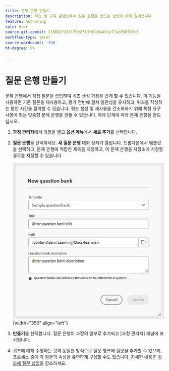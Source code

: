 ```yaml
---
title: 문제 은행 만들기
description: 학습 및 교육 콘텐츠에서 질문 은행을 만드는 방법에 대해 알아봅니다
feature: Authoring
role: User
source-git-commit: 110082f38f170d277dfd745a4fce77ad030707c3
workflow-type: tm+mt
source-wordcount: '198'
ht-degree: 0%

---
```


# 질문 은행 만들기

문제 은행에서 직접 질문을 삽입하여 퀴즈 생성 과정을 쉽게 할 수 있습니다. 이 기능을 사용하면 기존 질문을 재사용하고, 평가 전반에 걸쳐 일관성을 유지하고, 퀴즈를 작성하는 동안 시간을 절약할 수 있습니다.
퀴즈 생성 및 재사용을 간소화하기 위해 특정 요구 사항에 맞는 맞춤형 문제 은행을 만들 수 있습니다. 아래 단계에 따라 문제 은행을 만드십시오.

1. **과정 관리자**&#x200B;에서 과정을 열고 **옵션 메뉴**&#x200B;에서 **새로 추가**&#x200B;를 선택합니다.
1. **질문 은행**을 선택하세요.
**새 질문 은행** 대화 상자가 열립니다. 드롭다운에서 템플릿을 선택하고, 문제 은행에 적합한 제목을 지정하고, 이 문제 은행을 저장소에 저장할 경로를 지정할 수 있습니다.

   ![](assets/question-bank-create.png){width="350" align="left"}

1. **만들기**를 선택합니다.
질문 은행이 과정의 일부로 추가되고 [과정 관리자] 패널에 표시됩니다.
1. 퀴즈에 대해 수행하는 것과 동일한 방식으로 질문 뱅크에 질문을 추가할 수 있으며, 프로세스 중에 각 질문의 속성을 유연하게 구성할 수도 있습니다. 자세한 내용은 [퀴즈에 질문 삽입](./quiz-insert-questions.md)을 참조하세요.





